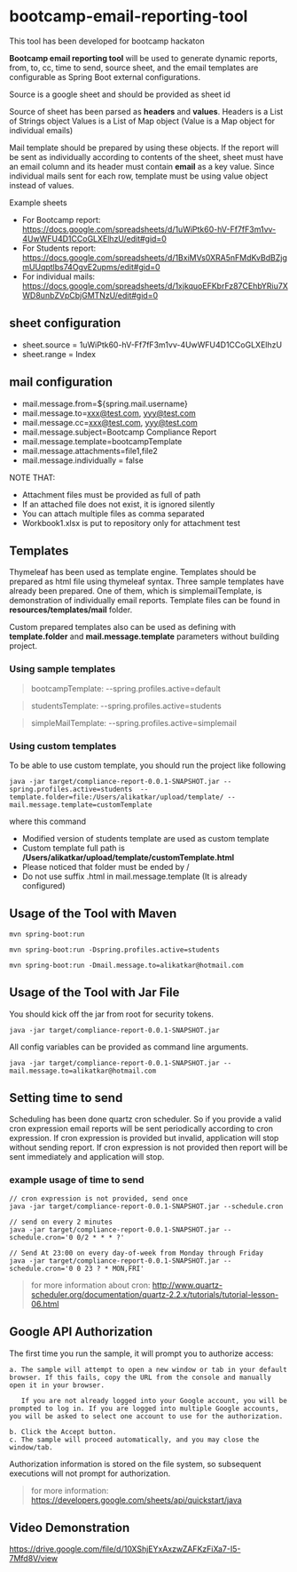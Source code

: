 # bootcamp-email-reporting-tool
This tool has been developed for bootcamp hackaton  

<b>Bootcamp email reporting tool</b> will be used to generate dynamic reports, from, to, cc, time to send, source sheet, and the email templates are configurable as Spring Boot external configurations.

Source is a google sheet and should be provided as sheet id

Source of sheet has been parsed as <b>headers</b> and <b>values</b>. 
Headers is a List of Strings object
Values is a List of Map object
(Value is a Map object for individual emails)


Mail template should be prepared by using these objects. 
If the report will be sent as individually according to contents of the sheet, 
sheet must have an email column and its header must contain <b>email</b> as a key value. 
Since individual mails sent for each row, template must be using value object instead of values.

Example sheets
 -  For Bootcamp report: https://docs.google.com/spreadsheets/d/1uWiPtk60-hV-Ff7fF3m1vv-4UwWFU4D1CCoGLXElhzU/edit#gid=0
 -  For Students report: https://docs.google.com/spreadsheets/d/1BxiMVs0XRA5nFMdKvBdBZjgmUUqptlbs74OgvE2upms/edit#gid=0
 -  For individual mails: https://docs.google.com/spreadsheets/d/1xjkquoEFKbrFz87CEhbYRiu7XWD8unbZVpCbjGMTNzU/edit#gid=0   

## sheet configuration
 - sheet.source = 1uWiPtk60-hV-Ff7fF3m1vv-4UwWFU4D1CCoGLXElhzU
 - sheet.range = Index

## mail configuration
 - mail.message.from=${spring.mail.username}
 - mail.message.to=xxx@test.com, yyy@test.com
 - mail.message.cc=xxx@test.com, yyy@test.com
 - mail.message.subject=Bootcamp Compliance Report
 - mail.message.template=bootcampTemplate
 - mail.message.attachments=file1,file2
 - mail.message.individually = false
 
 NOTE THAT: 
 - Attachment files must be provided as full of path
 - If an attached file does not exist, it is ignored silently
 - You can attach multiple files as comma separated
 - Workbook1.xlsx is put to repository only for attachment test

## Templates
Thymeleaf has been used as template engine. Templates should be prepared as html file using thymeleaf syntax.
Three sample templates have already been prepared. One of them, which is simplemailTemplate, is demonstration of individually email reports.
Template files can be found in <b>resources/templates/mail</b> folder.

Custom prepared templates also can be used as defining with <b>template.folder</b> and <b>mail.message.template</b> parameters without building project.


### Using sample templates

> bootcampTemplate:  --spring.profiles.active=default

> studentsTemplate:  --spring.profiles.active=students

> simpleMailTemplate:  --spring.profiles.active=simplemail

### Using custom templates
To be able to use custom template, you should run the project like following

    java -jar target/compliance-report-0.0.1-SNAPSHOT.jar --spring.profiles.active=students  --template.folder=file:/Users/alikatkar/upload/template/ --mail.message.template=customTemplate

where this command
 - Modified version of students template are used as custom template 
 - Custom template full path is <b>/Users/alikatkar/upload/template/customTemplate.html</b>
 - Please noticed that folder must be ended by /
 - Do not use suffix .html in mail.message.template (It is already configured)        


## Usage of the Tool with Maven

    mvn spring-boot:run

    mvn spring-boot:run -Dspring.profiles.active=students

    mvn spring-boot:run -Dmail.message.to=alikatkar@hotmail.com

## Usage of the Tool with Jar File
You should kick off the jar from root for security tokens. 

    java -jar target/compliance-report-0.0.1-SNAPSHOT.jar

All config variables can be provided as command line arguments.

    java -jar target/compliance-report-0.0.1-SNAPSHOT.jar --mail.message.to=alikatkar@hotmail.com
 
## Setting time to send
Scheduling has been done quartz cron scheduler. So if you provide a valid cron expression 
email reports will be sent periodically according to cron expression. If cron expression is provided but invalid, application will stop without sending report.
If cron expression is not provided then report will be sent immediately and application will stop.

### example usage of time to send
    // cron expression is not provided, send once
    java -jar target/compliance-report-0.0.1-SNAPSHOT.jar --schedule.cron

    // send on every 2 minutes
    java -jar target/compliance-report-0.0.1-SNAPSHOT.jar --schedule.cron='0 0/2 * * * ?'

    // Send At 23:00 on every day-of-week from Monday through Friday
    java -jar target/compliance-report-0.0.1-SNAPSHOT.jar --schedule.cron='0 0 23 ? * MON,FRI'

> for more information about cron: http://www.quartz-scheduler.org/documentation/quartz-2.2.x/tutorials/tutorial-lesson-06.html

## Google API Authorization
The first time you run the sample, it will prompt you to authorize access:

    a. The sample will attempt to open a new window or tab in your default browser. If this fails, copy the URL from the console and manually open it in your browser.

       If you are not already logged into your Google account, you will be prompted to log in. If you are logged into multiple Google accounts, you will be asked to select one account to use for the authorization.

    b. Click the Accept button.
    c. The sample will proceed automatically, and you may close the window/tab.
Authorization information is stored on the file system, so subsequent executions will not prompt for authorization.

> for more information: https://developers.google.com/sheets/api/quickstart/java  

## Video Demonstration
https://drive.google.com/file/d/10XShjEYxAxzwZAFKzFiXa7-I5-7Mfd8V/view
  